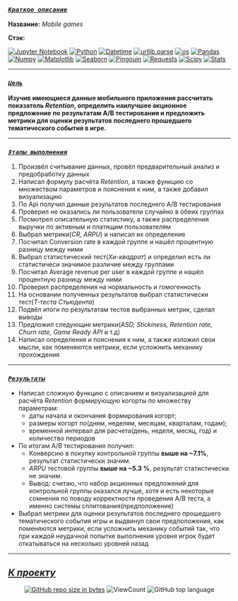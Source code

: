<!--###### -

### [***`Coдержание`***](#-) :<br>

 - [***Краткое описание проекта***](#Краткое-описание-проекта)
 
 - [***Цель проекта***](#Цель-проекта)
 
 - [***Ключевые задачи***](#Ключевые-задачи)
 
 - [***Ссылка на проект***](https://github.com/IvanoVladimir/karpov_courses/blob/main/Final_project/Mobile_games.ipynb 'Ссылка на проект')

-----> 

### [***`Краткое описание`***](#-)<br>

**Название:** *Mobile games*

**Стэк:**

[![Jupyter Notebook](https://img.shields.io/badge/Jupyter-424242?style=for-the-badge&logo=Jupyter&logoColor=BA7400)](https://jupyter.org/)
[![Python](https://img.shields.io/badge/python-1C648D?style=for-the-badge&logo=python&logoColor=ffdd54)](https://www.python.org/)
[![Datetime](https://img.shields.io/badge/Datetime-1C648D?logo=Datetime&logoColor=ffdd54&style=for-the-badge)](https://docs.python.org/3/library/datetime.html)
[![urllib.parse](https://img.shields.io/badge/urllib.parse-1C648D?logo=urllib.parse&logoColor=ffdd54&style=for-the-badge)](https://docs.python.org/3/library/urllib.parse.html)
[![os](https://img.shields.io/badge/os-1C648D?logo=os&logoColor=ffdd54&style=for-the-badge)](https://docs.python.org/3/library/os.html)
[![Pandas](https://img.shields.io/badge/pandas-%23150458.svg?style=for-the-badge&logo=pandas&logoColor=white)](https://pandas.pydata.org/)
[![Numpy](https://img.shields.io/badge/Numpy-00232B.svg?style=for-the-badge&logo=Numpy&logoColor=00A9D2)](https://numpy.org/)
[![Matplotlib](https://img.shields.io/badge/Matplotlib-00B1DC?logo=matplotlib&logoColor=white&style=for-the-badge)](https://matplotlib.org/)
[![Seaborn](https://img.shields.io/badge/Seaborn-0E174A?logo=seaborn&logoColor=white&style=for-the-badge)](https://seaborn.pydata.org/)
[![Pingouin](https://img.shields.io/badge/Pingouin-000000?logo=Pingouin&logoColor=white&style=for-the-badge)](https://pingouin-stats.org/build/html/index.html)
[![Requests](https://img.shields.io/badge/Requests-2E2E2E?logo=Requests&logoColor=white&style=for-the-badge)](https://requests.readthedocs.io/en/latest/index.html)
[![Scipy](https://img.shields.io/badge/Scipy-00232B?logo=Scipy&logoColor=0052BA&style=for-the-badge)](https://scipy.org/)
[![Stats](https://img.shields.io/badge/Stats-00232B?logo=Stats&logoColor=0052BA&style=for-the-badge)](https://docs.scipy.org/doc/scipy/reference/stats.html)

---

### [***`Цель`***](#-)<br>
 
**Изучив имеющиеся данные мобильного приложения рассчитать показатель *Retention*, определить наилучшее акционное предложение по результатам A/B тестирования и предложить метрики для оценки результатов последнего прошедшего тематического события в игре.**

---

### [***`Этапы выполнения`***](#-)<br>
 
1. Произвёл считывание данных, провёл предварительный анализ и предобработку данных
2. Написал формулу расчёта *Retention*, а также функцию со множеством параметров и пояснения к ним, а также добавил визуализацию
3. По Api получил данные результатов последнего A/B тестирования
4. Проверил не оказались ли пользователи случайно в обеих группах
5. Посмотрел описательную статистику, а также распределения выручки по активным и платящим пользователям
6. Выбрал метрики(*CR, ARPU*) и написал их определение
7. Посчитал Conversion rate в каждой группе и нашёл процентную разницу между ними
8. Выбрал статистический тест(*Хи-квадрат*) и определил есть ли статистичеси значимое различие между группами
9. Посчитал Average revenue per user в каждой группе и нашёл процентную разницу между ними
10. Проверил распределения на нормальность и гомогенность
11. На основании полученных результатов выбрал статистически тест(*Т-теста Стьюдента*)
12. Подвёл итоги по результатам тестов выбранных метрик, сделал выводы
13. Предложил следующие метрики(*ASD, Stickiness, Retention rate, Churn rate, Game Ready API* и т.д)
14. Написал определения и пояснения к ним, а также изложил свои мысли, как поменяются метрики, если усложнить механику прохождения

---

### [***`Результаты`***](#-)<br>

* Написал сложную функцию с описанием и визуализацией для расчёта *Retention* формирующую когорты по множеству параметрам:
  * даты начала и окончания формирования когорт;
  * размеры когорт по(дням, неделям, месяцам, кварталам, годам);
  * временной интервал для расчета(день, неделя, месяц, год) и количество периодов
* По итогам A/B тестирования получил:
  * Конверсию в покупку контрольной группы **выше на ~7.1%**, результат статистически значим.
  * *ARPU* тестовой группы **выше на ~5.3 %**, результат статистически не значим.
  * Вывод: считаю, что набор акционных предложений для контрольной группы оказался лучше, хотя и есть некоторые сомнения по поводу корректности проведения A/B теста, а именно системы сплитования(предположение)
* Выбрал метрики для оценки результатов последнего прошедшего тематического события игры и выдвинул свои предположения, как поменяются метрики, если усложнить механику событий так, что при каждой неудачной попытке выполнения уровня
игрок будет откатываться на несколько уровней назад

---

## [***К проекту***](https://github.com/IvanoVladimir/MobileApp/blob/main/Mobile_games.ipynb 'Ссылка на проект') 
<!--## [***К содержанию ->***](#-)-->
<div id="badges" align="center">

<!-- [![GitHub last commit](https://img.shields.io/github/last-commit/IvanoVladimir/E-commerce.svg)](https://github.com/IvanoVladimir/E-commerce) 
[![GitHub commit activity the past week, 4 weeks, year](https://img.shields.io/github/commit-activity/y/IvanoVladimir/E-commerce.svg)](https://github.com/IvanoVladimir/E-commerce)--> 
[![GitHub repo size in bytes](https://img.shields.io/github/repo-size/IvanoVladimir/E-commerce.svg)](https://github.com/IvanoVladimir/E-commerce)
![ViewCount](https://views.whatilearened.today/views/github/IvanoVladimir/E-commerce.svg?cache=remove)
![GitHub top language](https://img.shields.io/github/languages/top/IvanoVladimir/E-commerce.svg?style=flat)

</div>
